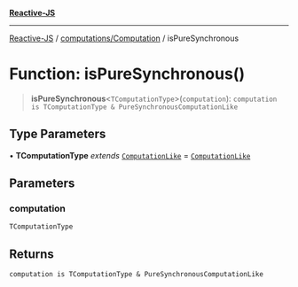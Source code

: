 [**Reactive-JS**](../../../README.md)

***

[Reactive-JS](../../../README.md) / [computations/Computation](../README.md) / isPureSynchronous

# Function: isPureSynchronous()

> **isPureSynchronous**\<`TComputationType`\>(`computation`): `computation is TComputationType & PureSynchronousComputationLike`

## Type Parameters

• **TComputationType** *extends* [`ComputationLike`](../../interfaces/ComputationLike.md) = [`ComputationLike`](../../interfaces/ComputationLike.md)

## Parameters

### computation

`TComputationType`

## Returns

`computation is TComputationType & PureSynchronousComputationLike`
